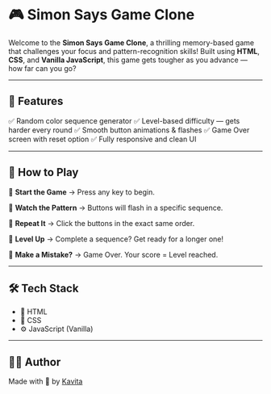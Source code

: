# 🎮 Simon Says Game Clone

Welcome to the **Simon Says Game Clone**, a thrilling memory-based game that challenges your focus and pattern-recognition skills!
Built using **HTML**, **CSS**, and **Vanilla JavaScript**, this game gets tougher as you advance — how far can you go?

---

## 🚀 Features

✅ Random color sequence generator
✅ Level-based difficulty — gets harder every round
✅ Smooth button animations & flashes
✅ Game Over screen with reset option
✅ Fully responsive and clean UI

---

## 🎯 How to Play

🔹 **Start the Game**
→ Press any key to begin.

🔹 **Watch the Pattern**
→ Buttons will flash in a specific sequence.

🔹 **Repeat It**
→ Click the buttons in the exact same order.

🔹 **Level Up**
→ Complete a sequence? Get ready for a longer one!

🔹 **Make a Mistake?**
→ Game Over. Your score = Level reached.

---

## 🛠️ Tech Stack

* 🧱 HTML
* 🎨 CSS
* ⚙️ JavaScript (Vanilla)

---

## 🙋‍♀️ Author

Made with 💛 by [Kavita](https://github.com/yourusername)
